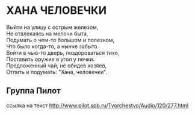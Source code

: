 
# ХАНА ЧЕЛОВЕЧКИ  

Выйти на улицу с острым железом,  
Не отвлекаясь на мелочи быта,  
Подумать о чем-то большом и полезном,  
Что было когда-то, а нынче забыто.  
Войти в чью-то дверь, поздороваться тихо,  
Поставить оружие в угол у печки.  
Предложенный чай, не обидев хозяев,  
Отпить и подумать: "Хана, человечки".  


## Группа Пилот  
ссылка на текст 
http://www.pilot.spb.ru/Tvorchestvo/Audio/120/277.html